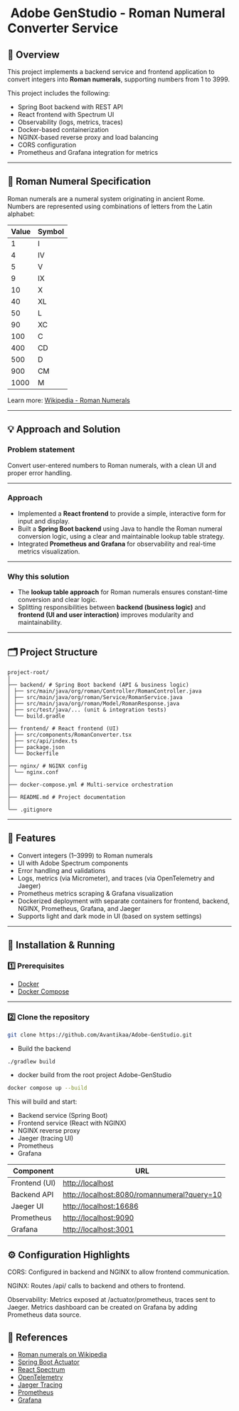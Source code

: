 # ️ Adobe GenStudio - Roman Numeral Converter Service

## 📜 Overview

This project implements a backend service and frontend application to convert integers into **Roman numerals**, supporting numbers from 1 to 3999.

This project includes the following:

- Spring Boot backend with REST API
- React frontend with Spectrum UI
- Observability (logs, metrics, traces)
- Docker-based containerization
- NGINX-based reverse proxy and load balancing
- CORS configuration
- Prometheus and Grafana integration for metrics

---

## 🔢 Roman Numeral Specification

Roman numerals are a numeral system originating in ancient Rome. Numbers are represented using combinations of letters from the Latin alphabet:

| Value | Symbol |
|---------|--------|
| 1       | I      |
| 4       | IV     |
| 5       | V      |
| 9       | IX     |
| 10      | X      |
| 40      | XL     |
| 50      | L      |
| 90      | XC     |
| 100     | C      |
| 400     | CD     |
| 500     | D      |
| 900     | CM     |
| 1000    | M      |

Learn more: [Wikipedia - Roman Numerals](https://en.wikipedia.org/wiki/Roman_numerals)

---
## 💡 Approach and Solution

### Problem statement

Convert user-entered numbers to Roman numerals, with a clean UI and proper error handling.

---

### Approach

- Implemented a **React frontend** to provide a simple, interactive form for input and display.
- Built a **Spring Boot backend** using Java to handle the Roman numeral conversion logic, using a clear and maintainable lookup table strategy.
- Integrated **Prometheus and Grafana** for observability and real-time metrics visualization.

---

### Why this solution

- The **lookup table approach** for Roman numerals ensures constant-time conversion and clear logic.
- Splitting responsibilities between **backend (business logic)** and **frontend (UI and user interaction)** improves modularity and maintainability.

---

## 🗂️ Project Structure
```
project-root/
│
├── backend/ # Spring Boot backend (API & business logic)
│ ├── src/main/java/org/roman/Controller/RomanController.java
│ ├── src/main/java/org/roman/Service/RomanService.java
│ ├── src/main/java/org/roman/Model/RomanResponse.java
│ ├── src/test/java/... (unit & integration tests)
│ └── build.gradle
│
├── frontend/ # React frontend (UI)
│ ├── src/components/RomanConverter.tsx
│ ├── src/api/index.ts
│ ├── package.json
│ └── Dockerfile
│
├── nginx/ # NGINX config
│ └── nginx.conf
│
├── docker-compose.yml # Multi-service orchestration
│
├── README.md # Project documentation
│
└── .gitignore
```

---

## 🌟 Features

- Convert integers (1–3999) to Roman numerals
- UI with Adobe Spectrum components
- Error handling and validations
- Logs, metrics (via Micrometer), and traces (via OpenTelemetry and Jaeger)
- Prometheus metrics scraping & Grafana visualization
- Dockerized deployment with separate containers for frontend, backend, NGINX, Prometheus, Grafana, and Jaeger
- Supports light and dark mode in UI (based on system settings)

---


## 🚀 Installation & Running

### 1️⃣ Prerequisites

- [Docker](https://docs.docker.com/get-docker/)
- [Docker Compose](https://docs.docker.com/compose/)

---

### 2️⃣ Clone the repository 

```bash
git clone https://github.com/Avantikaa/Adobe-GenStudio.git
````
- Build the backend
```bash
./gradlew build
```
- docker build from the root project Adobe-GenStudio

```bash
docker compose up --build
```

This will build and start:

- Backend service (Spring Boot)
- Frontend service (React with NGINX)
- NGINX reverse proxy
- Jaeger (tracing UI)
- Prometheus
- Grafana

| Component     | URL                                                                                        |
| ------------- | ------------------------------------------------------------------------------------------ |
| Frontend (UI) | [http://localhost](http://localhost)                                                       |
| Backend API   | [http://localhost:8080/romannumeral?query=10](http://localhost:8080/romannumeral?query=10) |
| Jaeger UI     | [http://localhost:16686](http://localhost:16686)                                           |
| Prometheus    | [http://localhost:9090](http://localhost:9090)                                             |
| Grafana       | [http://localhost:3001](http://localhost:3001)                                             |

## ⚙️ Configuration Highlights

CORS: Configured in backend and NGINX to allow frontend communication.

NGINX: Routes /api/ calls to backend and others to frontend.

Observability: 
Metrics exposed at /actuator/prometheus, traces sent to Jaeger.
Metrics dashboard can be created on Grafana by adding Prometheus data source.


## 🔗 References

- [Roman numerals on Wikipedia](https://en.wikipedia.org/wiki/Roman_numerals)
- [Spring Boot Actuator](https://spring.io/projects/spring-boot)
- [React Spectrum](https://react-spectrum.adobe.com/react-spectrum/)
- [OpenTelemetry](https://opentelemetry.io/)
- [Jaeger Tracing](https://www.jaegertracing.io/)
- [Prometheus](https://prometheus.io/)
- [Grafana](https://grafana.com/)